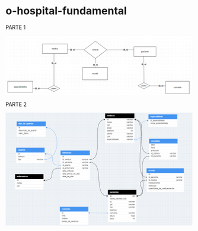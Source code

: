 # o-hospital-fundamental
<p>PARTE 1</p>

![img](https://github.com/Michel-rodrigues30/o-hospital-fundamental/blob/main/assets/Captura%20de%20tela%202023-10-26%20145335.png)
<p>
 PARTE 2 
</p>

![img](https://github.com/Michel-rodrigues30/o-hospital-fundamental/blob/main/Captura%20de%20tela%202023-10-31%20150617.png)

